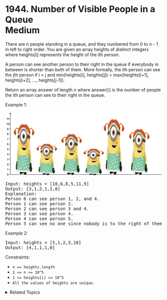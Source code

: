 # 1944. Number of Visible People in a Queue<br> Medium

There are n people standing in a queue, and they numbered from 0 to n - 1 in left to right order. You are given an array heights of distinct integers where heights[i] represents the height of the ith person.

A person can see another person to their right in the queue if everybody in between is shorter than both of them. More formally, the ith person can see the jth person if i < j and min(heights[i], heights[j]) > max(heights[i+1], heights[i+2], ..., heights[j-1]).

Return an array answer of length n where answer[i] is the number of people the ith person can see to their right in the queue.

Example 1:

![](assets/queue-plane.jpg)

<pre>
Input: heights = [10,6,8,5,11,9]
Output: [3,1,2,1,1,0]
Explanation:
Person 0 can see person 1, 2, and 4.
Person 1 can see person 2.
Person 2 can see person 3 and 4.
Person 3 can see person 4.
Person 4 can see person 5.
Person 5 can see no one since nobody is to the right of them.
</pre>

Example 2:

<pre>
Input: heights = [5,1,2,3,10]
Output: [4,1,1,1,0]
</pre>

Constraints:

- `n == heights.length`
- `1 <= n <= 10^5`
- `1 <= heights[i] <= 10^5`
- `All the values of heights are unique.`


<details>

<summary> Related Topics </summary>

-   `Stack`

</details>
